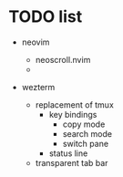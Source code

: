 # TODO list

- neovim
  - neoscroll.nvim
  - 

- wezterm
  - replacement of tmux
    - key bindings
      - copy mode
      - search mode
      - switch pane
    - status line
  - transparent tab bar
